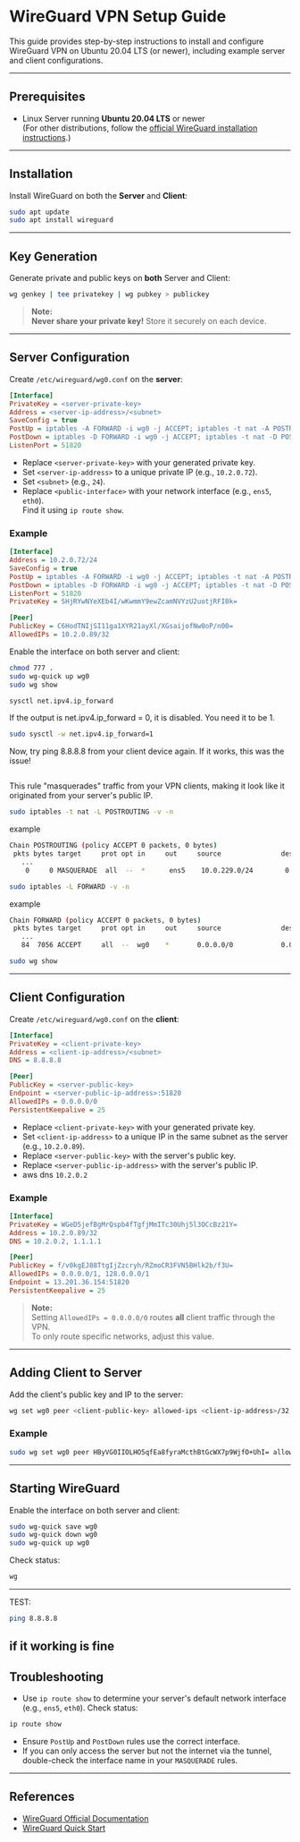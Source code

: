 # WireGuard VPN Setup Guide

This guide provides step-by-step instructions to install and configure WireGuard VPN on Ubuntu 20.04 LTS (or newer), including example server and client configurations.

---

## Prerequisites

- Linux Server running **Ubuntu 20.04 LTS** or newer  
  (For other distributions, follow the [official WireGuard installation instructions](https://www.wireguard.com/install/).)

---

## Installation

Install WireGuard on both the **Server** and **Client**:

```sh
sudo apt update
sudo apt install wireguard
```

---

## Key Generation

Generate private and public keys on **both** Server and Client:

```sh
wg genkey | tee privatekey | wg pubkey > publickey
```

> **Note:**  
> **Never share your private key!** Store it securely on each device.

---

## Server Configuration

Create `/etc/wireguard/wg0.conf` on the **server**:

```ini
[Interface]
PrivateKey = <server-private-key>
Address = <server-ip-address>/<subnet>
SaveConfig = true
PostUp = iptables -A FORWARD -i wg0 -j ACCEPT; iptables -t nat -A POSTROUTING -o <public-interface> -j MASQUERADE;
PostDown = iptables -D FORWARD -i wg0 -j ACCEPT; iptables -t nat -D POSTROUTING -o <public-interface> -j MASQUERADE;
ListenPort = 51820
```

- Replace `<server-private-key>` with your generated private key.
- Set `<server-ip-address>` to a unique private IP (e.g., `10.2.0.72`).
- Set `<subnet>` (e.g., `24`).
- Replace `<public-interface>` with your network interface (e.g., `ens5`, `eth0`).  
  Find it using `ip route show`.

### Example

```ini
[Interface]
Address = 10.2.0.72/24
SaveConfig = true
PostUp = iptables -A FORWARD -i wg0 -j ACCEPT; iptables -t nat -A POSTROUTING -o ens5 -j MASQUERADE;
PostDown = iptables -D FORWARD -i wg0 -j ACCEPT; iptables -t nat -D POSTROUTING -o ens5 -j MASQUERADE;
ListenPort = 51820
PrivateKey = SHjRYwNYeXEb4I/wKwmmY9ewZcamNVYzU2uotjRFI0k=

[Peer]
PublicKey = C6HodTNIjSI11ga1XYR21ayXl/XGsaijofNw0oP/n00=
AllowedIPs = 10.2.0.89/32
```
Enable the interface on both server and client:

```sh
chmod 777 .
sudo wg-quick up wg0
sudo wg show

```

```sh
sysctl net.ipv4.ip_forward
```
If the output is net.ipv4.ip_forward = 0, it is disabled. You need it to be 1.
```sh
sudo sysctl -w net.ipv4.ip_forward=1
```
Now, try ping 8.8.8.8 from your client device again. If it works, this was the issue!
```sh
```
This rule "masquerades" traffic from your VPN clients, making it look like it originated from your server's public IP.
```sh
sudo iptables -t nat -L POSTROUTING -v -n
```
example
```sh
Chain POSTROUTING (policy ACCEPT 0 packets, 0 bytes)
 pkts bytes target     prot opt in     out     source               destination
   ...
    0     0 MASQUERADE  all  --  *      ens5    10.0.229.0/24        0.0.0.0/0

```
```sh
sudo iptables -L FORWARD -v -n
```
example
```sh
Chain FORWARD (policy ACCEPT 0 packets, 0 bytes)
 pkts bytes target     prot opt in     out     source               destination
   ...
   84  7056 ACCEPT     all  --  wg0    *       0.0.0.0/0            0.0.0.0/0

```
```sh
sudo wg show

```

---

## Client Configuration

Create `/etc/wireguard/wg0.conf` on the **client**:

```ini
[Interface]
PrivateKey = <client-private-key>
Address = <client-ip-address>/<subnet>
DNS = 8.8.8.8

[Peer]
PublicKey = <server-public-key>
Endpoint = <server-public-ip-address>:51820
AllowedIPs = 0.0.0.0/0
PersistentKeepalive = 25
```

- Replace `<client-private-key>` with your generated private key.
- Set `<client-ip-address>` to a unique IP in the same subnet as the server (e.g., `10.2.0.89`).
- Replace `<server-public-key>` with the server's public key.
- Replace `<server-public-ip-address>` with the server's public IP.
- aws dns  `10.2.0.2`

### Example

```ini
[Interface]
PrivateKey = WGeD5jefBgMrQspb4fTgfjMmITc30Uhj5l3OCcBz21Y=
Address = 10.2.0.89/32
DNS = 10.2.0.2, 1.1.1.1

[Peer]
PublicKey = f/v0kgEJ88TtgIjZzcryh/RZmoCR3FVN5BHlk2b/f3U=
AllowedIPs = 0.0.0.0/1, 128.0.0.0/1
Endpoint = 13.201.36.154:51820
PersistentKeepalive = 25

```


> **Note:**  
> Setting `AllowedIPs = 0.0.0.0/0` routes **all** client traffic through the VPN.  
> To only route specific networks, adjust this value.

---

## Adding Client to Server

Add the client's public key and IP to the server:

```sh
wg set wg0 peer <client-public-key> allowed-ips <client-ip-address>/32
```

### Example
```sh
sudo wg set wg0 peer HByVG0IIOLHO5qfEa8fyraMcthBtGcWX7p9WjfO+UhI= allowed-ips 10.2.0.90/32
```
---

## Starting WireGuard

Enable the interface on both server and client:

```sh
sudo wg-quick save wg0
sudo wg-quick down wg0
sudo wg-quick up wg0
```

Check status:

```sh
wg
```

---

TEST:

```sh
ping 8.8.8.8
```
if it working is fine
---
## Troubleshooting

- Use `ip route show` to determine your server's default network interface (e.g., `ens5`, `eth0`).
Check status:

```sh
ip route show

```
- Ensure `PostUp` and `PostDown` rules use the correct interface.
- If you can only access the server but not the internet via the tunnel, double-check the interface name in your `MASQUERADE` rules.

---

## References

- [WireGuard Official Documentation](https://www.wireguard.com/)
- [WireGuard Quick Start](https://www.wireguard.com/quickstart/)
